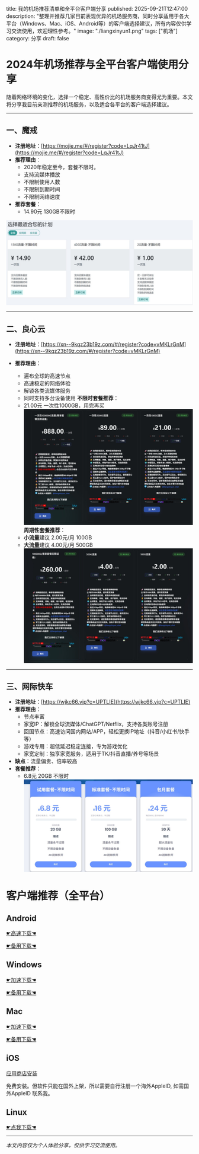 title: 我的机场推荐清单和全平台客户端分享
published: 2025-09-21T12:47:00
description: "整理并推荐几家目前表现优异的机场服务商，同时分享适用于各大平台（Windows、Mac、iOS、Android等）的客户端选择建议，所有内容仅供学习交流使用，欢迎理性参考。"
image: "./liangxinyun1.png"
tags: ["机场"]
category: 分享
draft: false

# 2024年机场推荐与全平台客户端使用分享

随着网络环境的变化，选择一个稳定、高性价比的机场服务商变得尤为重要。本文将分享我目前亲测推荐的机场服务，以及适合各平台的客户端选择建议。

---

## 一、魔戒

- **注册地址**：[https://mojie.me/#/register?code=LqJr41tJ](https://mojie.me/#/register?code=LqJr41tJ)
- **推荐理由**：
  - 2020年稳定至今，套餐不限时。
  - 支持流媒体播放
  - 不限制使用人数
  - 不限制到期时间
  - 不限制网络速度
- **推荐套餐**：
  - 14.90元 130GB不限时

![魔戒](./mojie.png)

---

## 二、良心云

- **注册地址**：[https://xn--9kqz23b19z.com/#/register?code=vMKLrGnM](https://xn--9kqz23b19z.com/#/register?code=vMKLrGnM)
- **推荐理由**：

  - 遍布全球的高速节点
  - 高速稳定的网络体验
  - 解锁各类流媒体服务
  - 同时支持多台设备使用
    **不限时套餐推荐**：
  - 21.00元 一次性1000GB，用完再买
    ![良心云](./liangxinyun1.png)
    **周期性套餐推荐**：
  - **小流量**建议 2.00元/月 100GB
  - **大流量**建议 4.00元/月 500GB
    ![良心云](./liangxinyun2.png)

---

## 三、网际快车

- **注册地址**：[https://wjkc66.vip?c=UPTLIE](https://wjkc66.vip?c=UPTLIE)
- **推荐理由**：
  - 节点丰富
  - 家宽IP：解锁全球流媒体/ChatGPT/Netflix，支持各类账号注册
  - 回国节点：高速访问国内网站/APP，轻松更换IP地址（抖音/小红书/快手等）
  - 游戏专用：超低延迟稳定连接，专为游戏优化
  - 家宽定制：独享家宽服务，适用于TK/抖音直播/养号等场景
- **缺点**：流量偏贵、倍率较高
- **套餐推荐**：
  - 6.8元 20GB 不限时
    ![网际快车](./wangjikuaiche.png)

# 客户端推荐（全平台）

## Android

[☛高速下载☚](https://git.282888.xyz/https://github.com/KaringX/clashmi/releases/download/v1.0.9.134/clashmi_1.0.9.134_android_arm64-v8a.apk "v1.0.9.134")

[☛备用下载☚](https://github.com/KaringX/clashmi/releases/download/v1.0.9.134/clashmi_1.0.9.134_android_arm64-v8a.apk "v1.0.9.134")

## Windows

[☛加速下载☚](https://git.282888.xyz/https://github.com/KaringX/clashmi/releases/download/v1.0.9.134/clashmi_1.0.9.134_windows_x64.exe "clashmiv1.0.9.134")

[☛备用下载☚](https://github.com/KaringX/clashmi/releases/download/v1.0.9.134/clashmi_1.0.9.134_windows_x64.exe "clashmiv1.0.9.134")

## Mac

[☛加速下载☚](https://git.282888.xyz/https://github.com/KaringX/clashmi/releases/download/v1.0.9.134/clashmi_1.0.9.134_macos_universal.dmg "clashmi v1.0.9.134")

[☛备用下载☚]()

## iOS

[应用商店安装](https://apps.apple.com/us/app/clash-mi/id6744321968)

免费安装。但软件只能在国外上架，所以需要自行注册一个海外AppleID, 如需国外AppleID 联系我。

## Linux

[☛点我下载☚](https://github.com/KaringX/clashmi/releases/download/v1.0.9.134/clashmi_1.0.9.134_linux_amd64.rpm)

---

*本文内容仅为个人体验分享，仅供学习交流使用。*
